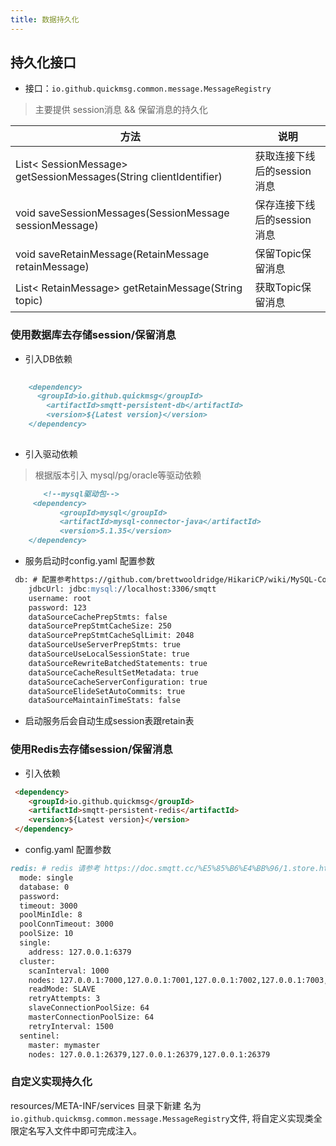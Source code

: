 ```yaml
---
title: 数据持久化
---
```


## 持久化接口 

- 接口：`io.github.quickmsg.common.message.MessageRegistry`

> 主要提供 session消息 && 保留消息的持久化 

|  方法   | 说明  |
|  ----  | ----  |
|    List< SessionMessage> getSessionMessages(String clientIdentifier)  | 获取连接下线后的session消息 |
|     void saveSessionMessages(SessionMessage sessionMessage) | 保存连接下线后的session消息 |
|     void saveRetainMessage(RetainMessage retainMessage) | 保留Topic保留消息|
| List< RetainMessage> getRetainMessage(String topic) | 获取Topic保留消息 |


### 使用数据库去存储session/保留消息

- 引入DB依赖

```markdown
    
    <dependency>
      <groupId>io.github.quickmsg</groupId>
        <artifactId>smqtt-persistent-db</artifactId>
        <version>${Latest version}</version>
    </dependency>
    
```

- 引入驱动依赖

> 根据版本引入 mysql/pg/oracle等驱动依赖


```markdown
    　　<!--mysql驱动包-->
     <dependency>
           <groupId>mysql</groupId>
           <artifactId>mysql-connector-java</artifactId>
           <version>5.1.35</version>
    </dependency>
```

- 服务启动时config.yaml 配置参数

```markdown
 db: # 配置参考https://github.com/brettwooldridge/HikariCP/wiki/MySQL-Configuration
    jdbcUrl: jdbc:mysql://localhost:3306/smqtt
    username: root
    password: 123
    dataSourceCachePrepStmts: false
    dataSourcePrepStmtCacheSize: 250
    dataSourcePrepStmtCacheSqlLimit: 2048
    dataSourceUseServerPrepStmts: true
    dataSourceUseLocalSessionState: true
    dataSourceRewriteBatchedStatements: true
    dataSourceCacheResultSetMetadata: true
    dataSourceCacheServerConfiguration: true
    dataSourceElideSetAutoCommits: true
    dataSourceMaintainTimeStats: false

```

- 启动服务后会自动生成session表跟retain表

### 使用Redis去存储session/保留消息

* 引入依赖

```markdown
 <dependency>
 	<groupId>io.github.quickmsg</groupId>
 	<artifactId>smqtt-persistent-redis</artifactId>
 	<version>${Latest version}</version>
 </dependency>
```

* config.yaml 配置参数

```markdown
redis: # redis 请参考 https://doc.smqtt.cc/%E5%85%B6%E4%BB%96/1.store.html 【如果没有引入相关依赖请移除此配置】
  mode: single
  database: 0
  password:
  timeout: 3000
  poolMinIdle: 8
  poolConnTimeout: 3000
  poolSize: 10
  single:
    address: 127.0.0.1:6379
  cluster:
    scanInterval: 1000
    nodes: 127.0.0.1:7000,127.0.0.1:7001,127.0.0.1:7002,127.0.0.1:7003,127.0.0.1:7004,127.0.0.1:7005
    readMode: SLAVE
    retryAttempts: 3
    slaveConnectionPoolSize: 64
    masterConnectionPoolSize: 64
    retryInterval: 1500
  sentinel:
    master: mymaster
    nodes: 127.0.0.1:26379,127.0.0.1:26379,127.0.0.1:26379
```

### 自定义实现持久化
resources/META-INF/services 目录下新建
名为`io.github.quickmsg.common.message.MessageRegistry`文件,
将自定义实现类全限定名写入文件中即可完成注入。
